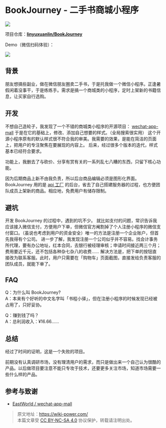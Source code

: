 # BookJourney - 二手书商城小程序

![](https://img.wiki-power.com/d/wiki-media/img/书程小驿.jpg)

项目仓库：[**linyuxuanlin/BookJourney**](https://github.com/linyuxuanlin/BookJourney)

Demo（微信扫码体验）：

![](https://img.wiki-power.com/d/wiki-media/img/1.jpg)

## 背景

朋友想搞些副业，做在微信朋友圈卖二手书，于是托我做一个微信小程序。正逢暑假闲着没事干，于是练练手。需求是搞一个商城类的小程序，定时上架新的书籍信息，让买家自行选购。

## 开发

不想自己造轮子，我发现了一个不错的商城类小程序的开源项目： [wechat-app-mall](https://github.com/EastWorld/wechat-app-mall) 于是在它的基础上，修改、添加自己想要的样式。（全局搜索很实用） 这个开源小程序原有的默认样式很不符合我的审美。我需要的效果，是能在简洁的页面上，把用户的专注聚焦在要展现的内容上。 后来，经过很多个版本的迭代，样式基本已经符合要求。

功能上，我删去了与砍价、分享有赏有关的一系列乱七八糟的东西，只留下核心功能。

因为后期商品上新不由我负责，所以后台商品编辑必须是图形化界面。BookJourney 用的是 [api 工厂](https://www.it120.cc/) 的后台，省去了自己搭建服务器的过程，也方便团队成员上架新的商品。相应地，免费用户有储存限制。

## 避坑

开发 BookJourney 的过程中，遇到的坑不少。 就比如支付的问题，常识告诉我应该接入微信支付，方便用户下单，但微信官方阉割掉了个人注册小程序的微信支付窗口。（虽说也考虑到用户的资金安全）唯一的方法是注册一个企业账户，但首先我得有个公司。 进一步了解，我发现注册一个公司似乎并不容易。找会计事务所代理，要有办公地址，红本合同，去银行被经理审核；申请时间接近两三个月；费用要近千元，还不包括各种杂七杂八的收费…… 解决方法是，把下单的按钮直接改为联系客服。此时，用户只需要在「购物车」页面截图，直接发给负责客服的团队成员，就能下单了。

## FAQ

Q：为什么叫 BookJourney?  
A：本来有个好听的中文名字叫「书程小驿」，但在注册小程序的时候发现已经被占用了，只好妥协。

Q：赚到钱了吗？  
A：总利润收入：¥16.66……

## 总结

经过了时间的证明，这是一个失败的项目。

前期没有认真调研市场，没有理清用户的需求，而只是做出来一个自己认为很酷的产品。以后做项目要注意不能只专攻于技术，还要更多关注市场，知道市场需要一些什么样的产品。

## 参考与致谢

- [EastWorld / wechat-app-mall](https://github.com/EastWorld/wechat-app-mall)

> 原文地址：<https://wiki-power.com/>  
> 本篇文章受 [CC BY-NC-SA 4.0](https://creativecommons.org/licenses/by/4.0/deed.zh) 协议保护，转载请注明出处。
